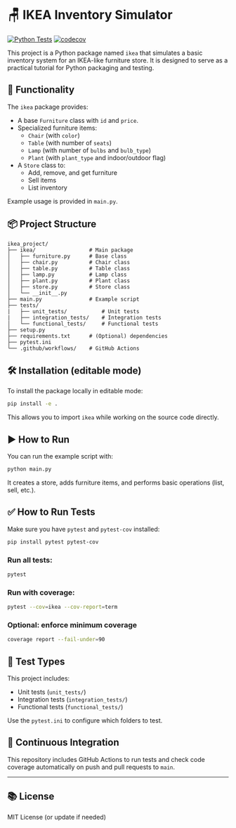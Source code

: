 # 🪑 IKEA Inventory Simulator

[![Python Tests](https://github.com/fmrico/python_testing_tutorial/actions/workflows/python-tests.yml/badge.svg)](https://github.com/fmrico/python_testing_tutorial/actions/workflows/python-tests.yml)
[![codecov](https://codecov.io/gh/fmrico/python_testing_tutorial/graph/badge.svg?token=V46IMTNUXX)](https://codecov.io/gh/fmrico/python_testing_tutorial)

This project is a Python package named `ikea` that simulates a basic inventory system for an IKEA-like furniture store. It is designed to serve as a practical tutorial for Python packaging and testing.

## 🚀 Functionality

The `ikea` package provides:

- A base `Furniture` class with `id` and `price`.
- Specialized furniture items:
  - `Chair` (with `color`)
  - `Table` (with number of `seats`)
  - `Lamp` (with number of `bulbs` and `bulb_type`)
  - `Plant` (with `plant_type` and indoor/outdoor flag)
- A `Store` class to:
  - Add, remove, and get furniture
  - Sell items
  - List inventory

Example usage is provided in `main.py`.

## 📦 Project Structure

```
ikea_project/
├── ikea/                 # Main package
│   ├── furniture.py      # Base class
│   ├── chair.py          # Chair class
│   ├── table.py          # Table class
│   ├── lamp.py           # Lamp class
│   ├── plant.py          # Plant class
│   ├── store.py          # Store class
│   └── __init__.py
├── main.py               # Example script
├── tests/ 
|   ├── unit_tests/           # Unit tests
|   ├── integration_tests/    # Integration tests
│   └── functional_tests/     # Functional tests
├── setup.py
├── requirements.txt      # (Optional) dependencies
├── pytest.ini
└── .github/workflows/    # GitHub Actions
```

## 🛠 Installation (editable mode)

To install the package locally in editable mode:

```bash
pip install -e .
```

This allows you to import `ikea` while working on the source code directly.

## ▶️ How to Run

You can run the example script with:

```bash
python main.py
```

It creates a store, adds furniture items, and performs basic operations (list, sell, etc.).

## ✅ How to Run Tests

Make sure you have `pytest` and `pytest-cov` installed:

```bash
pip install pytest pytest-cov
```

### Run all tests:

```bash
pytest
```

### Run with coverage:

```bash
pytest --cov=ikea --cov-report=term
```

### Optional: enforce minimum coverage

```bash
coverage report --fail-under=90
```

## 🧪 Test Types

This project includes:

- Unit tests (`unit_tests/`)
- Integration tests (`integration_tests/`)
- Functional tests (`functional_tests/`)

Use the `pytest.ini` to configure which folders to test.

## 🤖 Continuous Integration

This repository includes GitHub Actions to run tests and check code coverage automatically on push and pull requests to `main`.

---

## 📚 License

MIT License (or update if needed)
